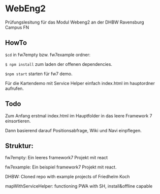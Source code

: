 # WebEng2
Prüfungslesitung für das Modul Webeng2 an der DHBW Ravensburg Campus FN


## HowTo
``$cd`` in fw7empty bzw. fw7example ordner:

``$ npm install`` zum laden der offenen dependencies.

``$npm start``  starten für fw7 demo.

Für die Kartendemo mit Service Helper einfach index.html im hauptordner aufrufen.


## Todo
Zum Anfang erstmal index.html im Hauptfolder in das leere Framework 7 einsortieren.

Dann basierend darauf Positionsabfrage, Wiki und Navi einpflegen.

## Struktur:
fw7empty: Ein leeres framework7 Projekt mit react

fw7example: Ein beispiel framework7 Projekt mit react.

DHBW: Cloned repo with example projects of Friedhelm Koch

mapWithServiceHelper: functioning PWA with SH, install&offline capable 
